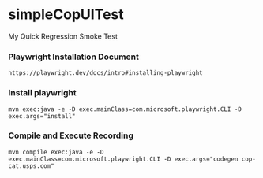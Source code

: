 # simpleCopUITest
My Quick Regression Smoke Test


### Playwright Installation Document
```
https://playwright.dev/docs/intro#installing-playwright
```
### Install playwright
```
mvn exec:java -e -D exec.mainClass=com.microsoft.playwright.CLI -D exec.args="install"
```
### Compile and Execute Recording
```
mvn compile exec:java -e -D exec.mainClass=com.microsoft.playwright.CLI -D exec.args="codegen cop-cat.usps.com"
```

